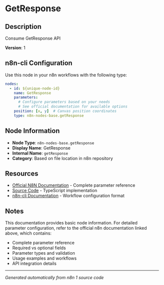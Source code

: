 # GetResponse

## Description

Consume GetResponse API

**Version**: 1

## n8n-cli Configuration

Use this node in your n8n workflows with the following type:

```yaml
nodes:
  - id: ${unique-node-id}
    name: GetResponse
    parameters:
      # Configure parameters based on your needs
      # See official documentation for available options
    position: [x, y]  # Canvas position coordinates
    type: n8n-nodes-base.getResponse
```

## Node Information

- **Node Type**: `n8n-nodes-base.getResponse`
- **Display Name**: GetResponse
- **Internal Name**: `getResponse`
- **Category**: Based on file location in n8n repository

## Resources

- [Official N8N Documentation](https://docs.n8n.io/integrations/builtin/app-nodes/n8n-nodes-base.getresponse/) - Complete parameter reference
- [Source Code](https://github.com/n8n-io/n8n/blob/master/packages/nodes-base/nodes/GetResponse/GetResponse.node.ts) - TypeScript implementation
- [n8n-cli Documentation](https://github.com/edenreich/n8n-cli) - Workflow configuration format

## Notes

This documentation provides basic node information. For detailed parameter configuration, 
refer to the official n8n documentation linked above, which contains:

- Complete parameter reference
- Required vs optional fields
- Parameter types and validation
- Usage examples and workflows
- API integration details

---
*Generated automatically from n8n 1 source code*
